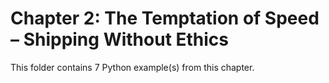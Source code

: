 # Chapter 2: The Temptation of Speed – Shipping Without Ethics

This folder contains 7 Python example(s) from this chapter.
